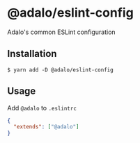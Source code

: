 # @adalo/eslint-config

Adalo's common ESLint configuration

## Installation

```
$ yarn add -D @adalo/eslint-config
```

## Usage

Add `@adalo` to `.eslintrc`

```json
{
  "extends": ["@adalo"]
}
```
